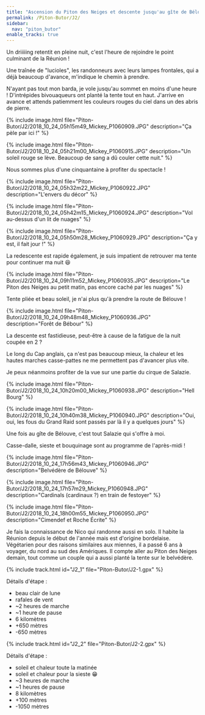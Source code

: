 ```yaml
---
title: "Ascension du Piton des Neiges et descente jusqu'au gîte de Bélouve"
permalink: /Piton-Butor/J2/
sidebar:
  nav: "piton_butor"
enable_tracks: true
---
```


Un driiiiing retentit en pleine nuit, c'est l'heure de rejoindre le point culminant de la Réunion !

Une traînée de "lucioles", les randonneurs avec leurs lampes frontales, qui a déjà beaucoup d'avance, m'indique le chemin à prendre.

N'ayant pas tout mon barda, je vole jusqu'au sommet en moins d'une heure !
D'intrépides bivouaqueurs ont planté la tente tout en haut.
J'arrive en avance et attends patiemment les couleurs rouges du ciel dans un des abris de pierre.

{% include image.html file="Piton-Butor/J2/2018_10_24_05h15m49_Mickey_P1060909.JPG" description="Ça pèle par ici !" %}

{% include image.html file="Piton-Butor/J2/2018_10_24_05h21m00_Mickey_P1060915.JPG" description="Un soleil rouge se lève. Beaucoup de sang a dû couler cette nuit." %}

Nous sommes plus d'une cinquantaine à profiter du spectacle !

{% include image.html file="Piton-Butor/J2/2018_10_24_05h32m22_Mickey_P1060922.JPG" description="L'envers du décor" %}

{% include image.html file="Piton-Butor/J2/2018_10_24_05h42m15_Mickey_P1060924.JPG" description="Vol au-dessus d'un lit de nuages" %}

{% include image.html file="Piton-Butor/J2/2018_10_24_05h50m28_Mickey_P1060929.JPG" description="Ça y est, il fait jour !" %}

La redescente est rapide également, je suis impatient de retrouver ma tente pour continuer ma nuit :satisfied:

{% include image.html file="Piton-Butor/J2/2018_10_24_09h11m52_Mickey_P1060935.JPG" description="Le Piton des Neiges au petit matin, pas encore caché par les nuages" %}

Tente pliée et beau soleil, je n'ai plus qu'à prendre la route de Bélouve !

{% include image.html file="Piton-Butor/J2/2018_10_24_09h48m48_Mickey_P1060936.JPG" description="Forêt de Bébour" %}

La descente est fastidieuse, peut-être à cause de la fatigue de la nuit coupée en 2 ?

Le long du Cap anglais, ça n'est pas beaucoup mieux, la chaleur et les hautes marches casse-pattes ne me permettent pas d'avancer plus vite.

Je peux néanmoins profiter de la vue sur une partie du cirque de Salazie.

{% include image.html file="Piton-Butor/J2/2018_10_24_10h20m00_Mickey_P1060938.JPG" description="Hell Bourg" %}

{% include image.html file="Piton-Butor/J2/2018_10_24_10h40m38_Mickey_P1060940.JPG" description="Oui, oui, les fous du Grand Raid sont passés par là il y a quelques jours" %}

Une fois au gîte de Bélouve, c'est tout Salazie qui s'offre à moi.

Casse-dalle, sieste et bouquinage sont au programme de l'après-midi !

{% include image.html file="Piton-Butor/J2/2018_10_24_17h56m43_Mickey_P1060946.JPG" description="Belvédère de Bélouve" %}

{% include image.html file="Piton-Butor/J2/2018_10_24_17h57m29_Mickey_P1060948.JPG" description="Cardinals (cardinaux ?) en train de festoyer" %}

{% include image.html file="Piton-Butor/J2/2018_10_24_18h00m55_Mickey_P1060950.JPG" description="Cimendef et Roche Écrite" %}

Je fais la connaissance de Nico qui randonne aussi en solo.
Il habite la Réunion depuis le début de l'année mais est d'origine bordelaise.
Végétarien pour des raisons similaires aux miennes, il a passé 6 ans à voyager, du nord au sud des Amériques.
Il compte aller au Piton des Neiges demain, tout comme un couple qui a aussi planté la tente sur le belvédère.

{% include track.html id="J2_1" file="Piton-Butor/J2-1.gpx" %}

Détails d'étape :
* beau clair de lune
* rafales de vent
* ~2 heures de marche
* ~1 heure de pause
* 6 kilomètres
* +650 mètres
* -650 mètres

{% include track.html id="J2_2" file="Piton-Butor/J2-2.gpx" %}

Détails d'étape :
* soleil et chaleur toute la matinée
* soleil et chaleur pour la sieste :grin:
* ~3 heures de marche
* ~1 heures de pause
* 8 kilomètres
* +100 mètres
* -1050 mètres
